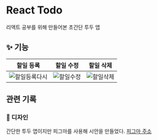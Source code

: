 # React Todo

리액트 공부를 위해 만들어본 초간단 투두 앱

## ✨ 기능

| 할일 등록                                                                                                                        | 할일 수정                                                                                                                 | 할일 삭제                                                                                                                 |
| -------------------------------------------------------------------------------------------------------------------------------- | ------------------------------------------------------------------------------------------------------------------------- | ------------------------------------------------------------------------------------------------------------------------- |
| ![할일등록다시](https://user-images.githubusercontent.com/77143425/234876339-4d45640d-d6c3-43f4-9573-b6e5195fcf19.gif) | ![할일수정](https://user-images.githubusercontent.com/77143425/234876371-a53200af-128a-4381-ab27-2db9efc75591.gif) | ![할일삭제](https://user-images.githubusercontent.com/77143425/234876380-caed3d3b-1833-4aa5-b40b-2937b10a5f84.gif) |

## 관련 기록

### 🎨 디자인

간단한 투두 앱이지만 피그마를 사용해 시안을 만들었다.
[피그마 주소](https://www.figma.com/file/RctkwagTnP7RhGL8euPpci/react_todo?node-id=0%3A1&t=Ty01uP7t0P2nBJrW-1)

<!-- ### 💡 블로그

[리액트로 투두리스트 만들기](주소) -->
